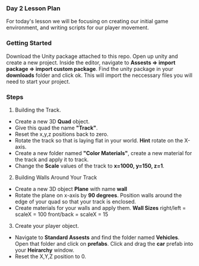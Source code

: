 ### Day 2 Lesson Plan

For today's lesson we will be focusing on creating our initial game environment, and writing scripts for our player movement.

### Getting Started

Download the Unity package attached to this repo. Open up unity and create a new project. Inside the editor, navigate to **Assests => import package => import custom package**. Find the unity package in your **downloads** folder and click ok. This will import the neccessary files you will need to start your project.

### Steps
1. Building the Track.
  - Create a new 3D **Quad** object.
  - Give this quad the name **"Track"**.
  - Reset the x,y,z positions back to zero.
  - Rotate the track so that is laying flat in your world. **Hint** rotate on the X-axis.
  - Create a new folder named **"Color Materials"**, create a new material for the track and apply it to track.
  - Change the **Scale** values of the track to **x=1000, y=150, z=1**.

2. Building Walls Around Your Track
  - Create a new 3D object **Plane** with name **wall**
  - Rotate the plane on x-axis by **90 degrees**. Position walls around the edge of your quad so that your track is enclosed.
  - Create materials for your walls and apply them.
   **Wall Sizes**  right/left = scaleX = 100  front/back = scaleX = 15
   
3. Create your player object.
  - Navigate to **Standard Assests** and find the folder named **Vehicles**. Open that folder and click on **prefabs**. Click and drag the **car** prefab into your **Heirarchy** window.
  - Reset the X,Y,Z position to 0.
